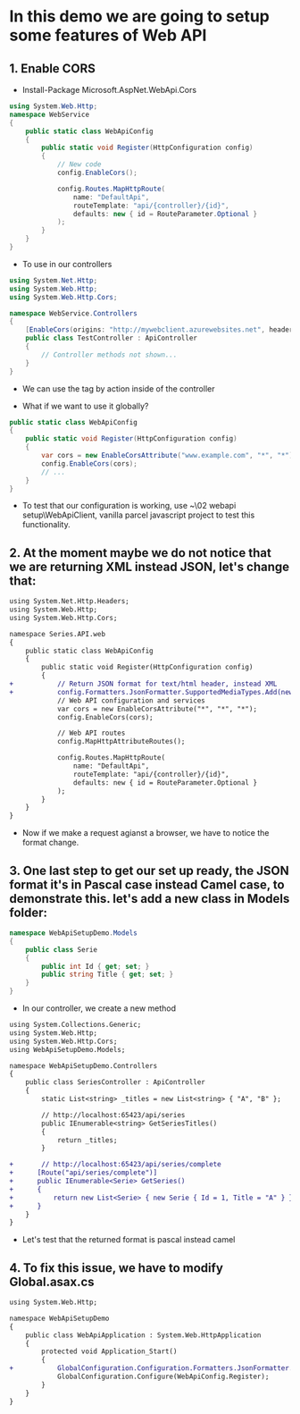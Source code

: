 ﻿# In this demo we are going to setup some features of Web API

## 1. Enable CORS

* Install-Package Microsoft.AspNet.WebApi.Cors

```C# WebApiConfig.cs
using System.Web.Http;
namespace WebService
{
    public static class WebApiConfig
    {
        public static void Register(HttpConfiguration config)
        {
            // New code
            config.EnableCors();

            config.Routes.MapHttpRoute(
                name: "DefaultApi",
                routeTemplate: "api/{controller}/{id}",
                defaults: new { id = RouteParameter.Optional }
            );
        }
    }
}
```

* To use in our controllers

```C# {controller}.cs
using System.Net.Http;
using System.Web.Http;
using System.Web.Http.Cors;

namespace WebService.Controllers
{
    [EnableCors(origins: "http://mywebclient.azurewebsites.net", headers: "*", methods: "*")]
    public class TestController : ApiController
    {
        // Controller methods not shown...
    }
}
```
* We can use the tag by action inside of the controller

* What if we want to use it globally?

```C# WebApiConfig.cs
public static class WebApiConfig
{
    public static void Register(HttpConfiguration config)
    {
        var cors = new EnableCorsAttribute("www.example.com", "*", "*");
        config.EnableCors(cors);
        // ...
    }
}
```

* To test that our configuration is working, use ~\02 webapi setup\WebApiClient, vanilla parcel javascript project to test this functionality.

## 2. At the moment maybe we do not notice that we are returning XML instead JSON, let's change that:

```diff WebApiConfig.cs
using System.Net.Http.Headers;
using System.Web.Http;
using System.Web.Http.Cors;

namespace Series.API.web
{
    public static class WebApiConfig
    {
        public static void Register(HttpConfiguration config)
        {
+           // Return JSON format for text/html header, instead XML
+           config.Formatters.JsonFormatter.SupportedMediaTypes.Add(new MediaTypeHeaderValue("text/html"));
            // Web API configuration and services
            var cors = new EnableCorsAttribute("*", "*", "*");
            config.EnableCors(cors);

            // Web API routes
            config.MapHttpAttributeRoutes();

            config.Routes.MapHttpRoute(
                name: "DefaultApi",
                routeTemplate: "api/{controller}/{id}",
                defaults: new { id = RouteParameter.Optional }
            );
        }
    }
}

```

* Now if we make a request agianst a browser, we have to notice the format change.

## 3. One last step to get our set up ready, the JSON format it's in Pascal case instead Camel case, to demonstrate this. let's add a new class in Models folder:

```C# Serie.cs
namespace WebApiSetupDemo.Models
{
    public class Serie
    {
        public int Id { get; set; }
        public string Title { get; set; }
    }
}
```

* In our controller, we create a new method

```diff SeriesController.cs
using System.Collections.Generic;
using System.Web.Http;
using System.Web.Http.Cors;
using WebApiSetupDemo.Models;

namespace WebApiSetupDemo.Controllers
{
    public class SeriesController : ApiController
    {
        static List<string> _titles = new List<string> { "A", "B" };

        // http://localhost:65423/api/series
        public IEnumerable<string> GetSeriesTitles()
        {
            return _titles;
        }

+		// http://localhost:65423/api/series/complete
+      [Route("api/series/complete")]
+      public IEnumerable<Serie> GetSeries()
+      {
+          return new List<Serie> { new Serie { Id = 1, Title = "A" } };
+      } 
    }
}

```

* Let's test that the returned format is pascal instead camel

## 4. To fix this issue, we have to modify Global.asax.cs

```diff Global.asax.cs
using System.Web.Http;

namespace WebApiSetupDemo
{
    public class WebApiApplication : System.Web.HttpApplication
    {
        protected void Application_Start()
        {
+			GlobalConfiguration.Configuration.Formatters.JsonFormatter.SerializerSettings.ContractResolver = new CamelCasePropertyNamesContractResolver();
            GlobalConfiguration.Configure(WebApiConfig.Register);
        }
    }
}

```